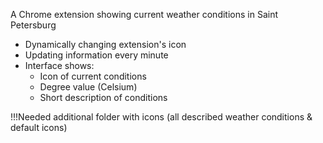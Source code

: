 A Chrome extension showing current weather conditions in Saint Petersburg

- Dynamically changing extension's icon
- Updating information every minute
- Interface shows:
  + Icon of current conditions
  + Degree value (Celsium)
  + Short description of conditions

!!!Needed additional folder with icons (all described weather conditions & default icons)
